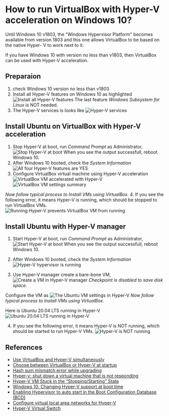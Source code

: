 # How to run VirtualBox with Hyper-V acceleration on Windows 10?

Until Windows 10 v1803, the "Windows Hypervisor Platform" becomes available from version 1803 and this one allows VirtualBox to be based on the native Hyper- V to work next to it.

If you have Windows 10 with version no less than v1803, then VirtualBox can be used with Hyper-V acceleration.

## Preparaion
1. check Windows 10 version no less than v1803
2. Install all Hyper-V features on Windows 10 as highlighted
![Install all Hyper-V features](./figs/hypervfeature.png)
The last feature *Windows Subsystem for Linux* is NOT needed.
3. The Hyper-V services is looks like
![Hyper-V services](./figs/hypervrunning.png)


## Install Ubuntu on VirtualBox with Hyper-V acceleration
1. Stop Hyper-V at boot, run *Command Prompt* as Administrator,
![Stop Hyper-V at boot](./figs/hypervstop.png)
When you see the output successfull, reboot Windows 10.
2. After Windows 10 booted, check the *System Information*
![All four Hyper-V features are YES](./figs/hypervstopped.png)
3. Configure VirtualBox virtual machine using Hyper-V acceleration
![VirtualBox VM accelerated with Hyper-V](./figs/virtualboxacceleratedwithhyperv.png)
![VirtualBox VM settings summary](./figs/virtualboxwithhyperv.png)

*Now follow typical process to Install VMs using VirtualBox.*
4. If you see the following error, it means Hyper-V is running, which should be stopped to run VirtualBox VMs.
![Running Hyper-V prevents VirtualBox VM from running](./figs/runninghypervkillsvirtualbox.png)



## Install Ubuntu with Hyper-V manager
1. Start Hyper-V at boot, run *Command Prompt* as Administrator,
![Start Hyper-V at boot](./figs/startyperv.png)
When you see the output successfull, reboot Windows 10.
2. After Windows 10 booted, check the *System Information*
![Hyper-V hypervisor is running](./figs/hypervrunning.png)

3. Use Hyper-V manager create a bare-bone VM,
![Create a VM in Hyper-V manager](./figs/hypervmanager.png)
*Checkpoint is disabled to save disk space.*

Configure the VM as
![The Ubuntu VM settings in Hyper-V](./figs/hypervvmsetting.png)
*Now follow typical process to Install VMs using VirtualBox.*

Here is Ubuntu 20.04 LTS running in Hyper-V
![Ubuntu 20.04 LTS running in Hyper-V](./figs/ubuntuonhyperv.png)

4. If you see the following error, it means Hyper-V is NOT running, which should be started to run Hyper-V VMs.
![Hyper-V is NOT running](./figs/hypervnotrunning.png)


## References
* [Use VirtualBox and Hyper-V simultaneously](https://us.informatiweb.net/tutorials/it/virtualization/virtualbox-use-virtualbox-and-hyper-v-at-the-same-time.html)
* [Choose between VirtualBox or Hyper-V at startup](https://us.informatiweb.net/tutorials/it/virtualization/hyper-v-coexistence-with-virtualbox-or-vmware-workstation.html)
* [Hash sum mismatch error while upgrading](https://superuser.com/questions/1557457/hash-sum-mismatch-error-while-upgrading)
* [Hyper-v: shut down a virtual machine that is not responding](https://rdr-it.com/en/troubleshooting/hyper-v-shut-down-a-virtual-machine-that-is-not-responding/)
* [Hyper-V VM Stuck in the “Stopping/Starting” State](http://woshub.com/how-to-stop-a-hung-virtual-machine-on-hyper-v-2016/)
* [Windows 10: Changing Hyper-V support at boot time](https://d3v.one/windows-10-changing-hyper-v-support-at-boot-time/)
* [Enabling Hypervisor to auto start in the Boot Configuration Database (BCD)](https://www.interfacett.com/blogs/enabling-hypervisor-auto-start-boot-configuration-database-bcd/)
* [Configure virtual local area networks for Hyper-V](https://docs.microsoft.com/en-us/windows-server/virtualization/hyper-v/deploy/configure-virtual-local-areal-networks-for-hyper-v)
* [Hyper-V Virtual Switch](https://docs.microsoft.com/en-us/windows-server/virtualization/hyper-v-virtual-switch/hyper-v-virtual-switch)